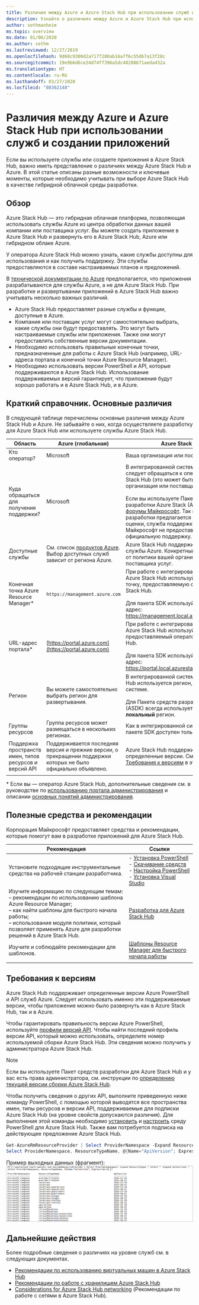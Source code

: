 ```yaml
---
title: Различия между Azure и Azure Stack Hub при использовании служб и создании приложений
description: Узнайте о различиях между Azure и Azure Stack Hub при использовании служб и создании приложений.
author: sethmanheim
ms.topic: overview
ms.date: 01/06/2020
ms.author: sethm
ms.lastreviewed: 12/27/2019
ms.openlocfilehash: 9d60c9300d2a717f280ab16a7f6c55d67a13f28c
ms.sourcegitcommit: 19e9b6d6ce24d74ff396a5dc48208671aeda432a
ms.translationtype: HT
ms.contentlocale: ru-RU
ms.lasthandoff: 03/27/2020
ms.locfileid: "80362148"
---
```

# <a name="differences-between-azure-stack-hub-and-azure-when-using-services-and-building-apps"></a>Различия между Azure и Azure Stack Hub при использовании служб и создании приложений

Если вы используете службы или создаете приложения в Azure Stack Hub, важно иметь представление о различиях между Azure Stack Hub и Azure. В этой статье описаны разные возможности и ключевые моменты, которые необходимо учитывать при выборе Azure Stack Hub в качестве гибридной облачной среды разработки.

## <a name="overview"></a>Обзор

Azure Stack Hub ― это гибридная облачная платформа, позволяющая использовать службы Azure из центра обработки данных вашей компании или поставщика услуг. Вы можете создать приложение в Azure Stack Hub и развернуть его в Azure Stack Hub, Azure или гибридном облаке Azure.

У оператора Azure Stack Hub можно узнать, какие службы доступны для использования и как получить поддержку. Эти службы предоставляются в составе настраиваемых планов и предложений.

В [технической документации по Azure](/azure) предполагается, что приложения разрабатываются для службы Azure, а не для Azure Stack Hub. При разработке и развертывании приложений в Azure Stack Hub важно учитывать несколько важных различий.

* Azure Stack Hub предоставляет разные службы и функции, доступные в Azure.
* Компания или поставщик услуг могут самостоятельно выбрать, какие службы они будут предоставлять. Это могут быть настраиваемые службы или приложения. Также они могут предоставлять собственные версии документации.
* Необходимо использовать правильные конечные точки, предназначенные для работы с Azure Stack Hub (например, URL-адреса портала и конечной точки Azure Resource Manager).
* Необходимо использовать версии PowerShell и API, которые поддерживаются в Azure Stack Hub. Использование поддерживаемых версий гарантирует, что приложения будут хорошо работать и в Azure Stack Hub, и в Azure.

## <a name="cheat-sheet-high-level-differences"></a>Краткий справочник. Основные различия

В следующей таблице перечислены основные различия между Azure Stack Hub и Azure. Не забывайте о них, когда осуществляете разработку для Azure Stack Hub или используете службы Azure Stack Hub.

| Область | Azure (глобальная) | Azure Stack Hub |
| -------- | ------------- | ----------|
| Кто оператор? | Microsoft | Ваша организация или поставщик услуг.|
| Куда обращаться для получения поддержки? | Microsoft | В интегрированной системе за поддержкой следует обращаться к оператору Azure Stack Hub (это может быть ваша организация или поставщик услуг).<br><br>Если вы используете Пакет средств разработки Azure Stack (ASDK), посетите [форумы Майкрософт](https://social.msdn.microsoft.com/Forums/en-US/home?forum=AzureStack). Так как пакет разработки предлагается как среда для оценки, служба поддержки корпорации Майкрософт не предоставляет для него официальную поддержку.
| Доступные службы | См. список [продуктов Azure](https://azure.microsoft.com/services/?b=17.04b). Выбор доступных служб зависит от региона Azure. | Azure Stack Hub поддерживает разные службы Azure. Конкретный набор зависит от политики вашей организации или поставщика услуг.
| Конечная точка Azure Resource Manager* | `https://management.azure.com` | При работе с интегрированной системой Azure Stack Hub используйте конечную точку, предоставляемую оператором Azure Stack Hub.<br><br>Для пакета SDK используйте следующий адрес: https://management.local.azurestack.external.
| URL-адрес портала* | [https://portal.azure.com](https://portal.azure.com) | При работе с интегрированной системой Azure Stack Hub используйте URL-адрес, предоставляемый оператором Azure Stack Hub.<br><br>Для пакета SDK используйте следующий адрес: https://portal.local.azurestack.external.
| Регион | Вы можете самостоятельно выбрать регион для развертывания. | В интегрированной системе Azure Stack Hub используется регион, доступный в этой системе.<br><br>Для Пакета средств разработки Azure Stack (ASDK) всегда используется только **локальный** регион.
| Группы ресурсов | Группа ресурсов может размещаться в нескольких регионах. | Как в интегрированной системе, так и в пакете SDK доступен только один регион.
|Поддержка пространств имен, типов ресурсов и версий API | Поддерживается последняя версия и прежние версии, о прекращении поддержки которых не было официально объявлено. | Azure Stack Hub поддерживает только определенные версии. См. также раздел [Требования к версиям](#version-requirements) в этой статье.
| | |

* Если вы — оператор Azure Stack Hub, дополнительные сведения см. в руководстве по [использованию портала администрирования](../operator/azure-stack-manage-portals.md) и описании [основных понятий администрирования](../operator/azure-stack-manage-basics.md).

## <a name="helpful-tools-and-best-practices"></a>Полезные средства и рекомендации

Корпорация Майкрософт предоставляет средства и рекомендации, которые помогут вам в разработке приложений для Azure Stack Hub.

| Рекомендация | Ссылки |
| -------- | ------------- |
| Установите подходящие инструментальные средства на рабочей станции разработчика. | - [Установка PowerShell](../operator/azure-stack-powershell-install.md)<br>- [Скачивание средств](../operator/azure-stack-powershell-download.md)<br>- [Настройка PowerShell](azure-stack-powershell-configure-user.md)<br>- [Установка Visual Studio](azure-stack-install-visual-studio.md)
| Изучите информацию по следующим темам:<br>– рекомендации по использованию шаблона Azure Resource Manager;<br>– как найти шаблоны для быстрого начала работы;<br>– использование модуля политики, который позволяет применять Azure для разработки решений в Azure Stack Hub. | [Разработка для Azure Stack Hub](azure-stack-developer.md) |
| Изучите и соблюдайте рекомендации для шаблонов. | [Шаблоны Resource Manager для быстрого начала работы](https://aka.ms/aa6yz42)
| | |

## <a name="version-requirements"></a>Требования к версиям

Azure Stack Hub поддерживает определенные версии Azure PowerShell и API служб Azure. Следует использовать именно эти поддерживаемые версии, чтобы приложение можно было развернуть как в Azure Stack Hub, так и в Azure.

Чтобы гарантировать правильность версии Azure PowerShell, используйте [профили версий API](azure-stack-version-profiles.md). Чтобы найти последний профиль версии API, который можно использовать, определите номер используемой сборки Azure Stack Hub. Эти сведения можно получить у администратора Azure Stack Hub.

> [!NOTE]
> Если вы используете Пакет средств разработки для Azure Stack Hub и у вас есть права администратора, см. инструкции по [определению текущей версии сборки Azure Stack Hub](../operator/azure-stack-updates.md).

Чтобы получить сведения о других API, выполните приведенную ниже команду PowerShell, с помощью которой выводятся все пространства имен, типы ресурсов и версии API, поддерживаемые для подписки Azure Stack Hub (на уровне свойств допускаются различия). Для выполнения этой команды необходимо [установить](../operator/azure-stack-powershell-install.md) и [настроить](azure-stack-powershell-configure-user.md) среду PowerShell для Azure Stack Hub. Также вам потребуется подписка на действующее предложение Azure Stack Hub.

```powershell
Get-AzureRmResourceProvider | Select ProviderNamespace -Expand ResourceTypes | Select * -Expand ApiVersions | `
Select ProviderNamespace, ResourceTypeName, @{Name="ApiVersion"; Expression={$_}} 
```

Пример выходных данных (фрагмент): ![Пример выходных данных командлета Get-AzureRmResourceProvider](media/azure-stack-considerations/image1.png)

## <a name="next-steps"></a>Дальнейшие действия

Более подробные сведения о различиях на уровне служб см. в следующих документах.

* [Рекомендации по использованию виртуальных машин в Azure Stack Hub](azure-stack-vm-considerations.md)
* [Рекомендации по работе с хранилищем Azure Stack Hub](azure-stack-acs-differences.md)
* [Considerations for Azure Stack Hub networking](azure-stack-network-differences.md) (Рекомендации по работе с сетями в Azure Stack Hub).
